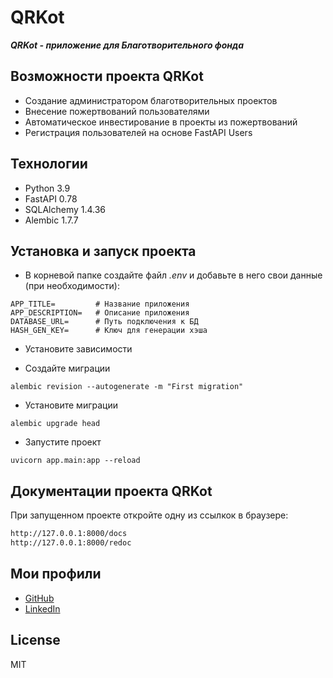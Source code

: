 # QRKot

***QRKot - приложение для Благотворительного фонда***

## Возможности проекта QRKot

- Создание администратором благотворительных проектов
- Внесение пожертвований пользователями
- Автоматическое инвестирование в проекты из пожертвований
- Регистрация пользователей на основе FastAPI Users

## Технологии

- Python 3.9
- FastAPI 0.78
- SQLAlchemy 1.4.36
- Alembic 1.7.7

## Установка и запуск проекта

- В корневой папке создайте файл *.env* и добавьте в него свои данные (при необходимости):

```
APP_TITLE=         # Название приложения
APP_DESCRIPTION=   # Описание приложения
DATABASE_URL=      # Путь подключения к БД
HASH_GEN_KEY=      # Ключ для генерации хэша
```

- Установите зависимости

- Создайте миграции

```shell
alembic revision --autogenerate -m "First migration" 
```

- Установите миграции

```shell
alembic upgrade head
```

- Запустите проект

```shell
uvicorn app.main:app --reload
```

## Документации проекта QRKot

При запущенном проекте откройте одну из ссылкок в браузере:

```sh
http://127.0.0.1:8000/docs
http://127.0.0.1:8000/redoc
```

## Мои профили

- [GitHub](https://github.com/pozarnik/)
- [LinkedIn](https://www.linkedin.com/in/ivan-alekseyevich/)

## License

MIT